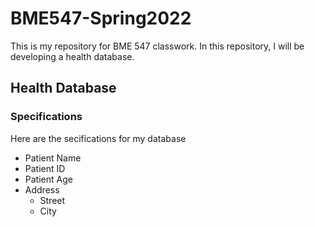 # BME547-Spring2022

This is my repository for BME 547 classwork.
In this repository, I will be developing a health database.

## Health Database
### Specifications
Here are the secifications for my database
* Patient Name
* Patient ID
* Patient Age
* Address
	- Street
	- City